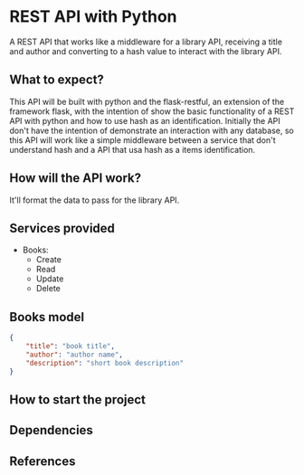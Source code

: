 # REST API with Python
A REST API that works like a middleware for a library API, receiving a title and author and converting to a hash value to interact with the library API.

## What to expect?
This API will be built with python and the flask-restful, an extension of the framework flask, with the intention of show the basic functionality of a REST API with python and how to use hash as an identification. Initially the API don't have the intention of demonstrate an interaction with any database, so this API will work like a simple middleware between a service that don't understand hash and a API that usa hash as a items identification.

## How will the API work?
It'll format the data to pass for the library API.

## Services provided
- Books:
    - Create
    - Read
    - Update
    - Delete

## Books model
```JSON
{
    "title": "book title",
    "author": "author name",
    "description": "short book description"
}
```

## How to start the project

## Dependencies

## References
